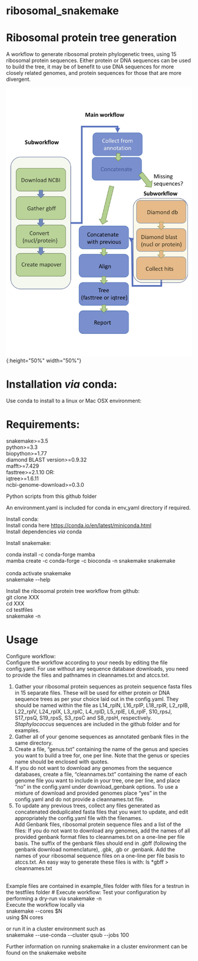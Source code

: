 # ribosomal_snakemake

# Ribosomal protein tree generation

A workflow to generate ribosomal protein phylogenetic trees, using 15 ribosomal protein sequences.  Either protein or DNA sequences can be used to build the tree, it may be of benefit to use DNA sequences for more closely related genomes, and protein sequences for those that are more divergent.

![alt text](https://github.com/LCrossman/ribosomal_snakemake/blob/main/RC_snakemake2.jpg){:height="50%" width="50%"}
# Installation <i>via</i> conda:
Use conda to install to a linux or Mac OSX environment:

# Requirements:
snakemake>=3.5<br>
python>=3.3<br>
biopython>=1.77<br>
diamond BLAST version>=0.9.32<br>
mafft>=7.429<br>
fasttree>=2.1.10 OR:<br>
iqtree>=1.6.11<br>
ncbi-genome-download>=0.3.0

Python scripts from this github folder

An environment.yaml is included for conda in env_yaml directory if required.

Install conda:<br>
Install conda here https://conda.io/en/latest/miniconda.html<br>
Install dependencies <i>via</i> conda 

Install snakemake:<br>

conda install -c conda-forge mamba<br>
mamba create -c conda-forge -c bioconda -n snakemake snakemake<br>
<br>
conda activate snakemake<br>
snakemake --help<br>

Install the ribosomal protein tree workflow from github:<br>
git clone XXX<br>
cd XXX<br>
cd testfiles<br>
snakemake -n<br>

# Usage
Configure workflow:<br>
Configure the workflow according to your needs by editing the file config.yaml. For use without any sequence database downloads, you need to provide the files and pathnames in cleannames.txt and atccs.txt.

1.	Gather your ribosomal protein sequences as protein sequence fasta files in 15 separate files.  These will be used for either protein or DNA sequence trees as per your choice laid out in the config.yaml.  They should be named within the file as L14_rplN, L16_rplP, L18_rplR, L2_rplB, L22_rplV, L24_rplX, L3_rplC, L4_rplD, L5_rplE, L6_rplF, S10_rpsJ, S17_rpsQ, S19_rpsS, S3_rpsC and S8_rpsH, respectively.  <i>Staphylococcus</i> sequences are included in the github folder and for examples.
2.	Gather all of your genome sequences as annotated genbank files in the same directory. 
3.	Create a file, “genus.txt” containing the name of the genus and species you want to build a tree for, one per line.  Note that the genus or species name should be enclosed with quotes.
1.	 If you do not want to download any genomes from the sequence databases, create a file, “cleannames.txt” containing the name of each genome file you want to include in your tree, one per line, and place “no” in the config.yaml under download_genbank options.  To use a mixture of download and provided genomes place “yes” in the config.yaml and do not provide a cleannames.txt file.
4.	To update any previous trees, collect any files generated as concatenated deduplicated fasta files that you want to update, and edit appropriately the config.yaml file with the filenames.  
Add Genbank files, ribosomal protein sequence files and a list of the files:
If you do not want to download any genomes, add the names of all provided genbank format files to cleannames.txt on a one-line per file basis.  The suffix of the genbank files should end in .gbff (following the genbank download nomenclature), .gbk, .gb or .genbank. Add the names of your ribosomal sequence files on a one-line per file basis to atccs.txt.  An easy way to generate these files is with: 
ls *gbff > cleannames.txt
<br>
Example files are contained in example_files folder with files for a testrun in the testfiles folder
# Execute workflow:
Test your configuration by performing a dry-run via
snakemake -n<br>
Execute the workflow locally via<br>
snakemake --cores $N<br>
using $N cores<br>

or run it in a cluster environment such as<br>
snakemake --use-conda --cluster qsub --jobs 100<br>

Further information on running snakemake in a cluster environment can be found on the snakemake website<br>
